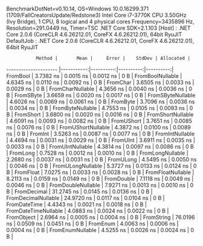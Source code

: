 
BenchmarkDotNet=v0.10.14, OS=Windows 10.0.16299.371 (1709/FallCreatorsUpdate/Redstone3)
Intel Core i7-3770K CPU 3.50GHz (Ivy Bridge), 1 CPU, 8 logical and 4 physical cores
Frequency=3435896 Hz, Resolution=291.0449 ns, Timer=TSC
.NET Core SDK=2.1.103
  [Host]     : .NET Core 2.0.6 (CoreCLR 4.6.26212.01, CoreFX 4.6.26212.01), 64bit RyuJIT
  DefaultJob : .NET Core 2.0.6 (CoreCLR 4.6.26212.01, CoreFX 4.6.26212.01), 64bit RyuJIT


               Method |       Mean |     Error |    StdDev | Allocated |
--------------------- |-----------:|----------:|----------:|----------:|
             FromBool |  3.7382 ns | 0.0015 ns | 0.0012 ns |       0 B |
     FromBoolNullable |  4.6345 ns | 0.0110 ns | 0.0092 ns |       0 B |
             FromChar |  3.6505 ns | 0.0033 ns | 0.0029 ns |       0 B |
     FromCharNullable |  4.3656 ns | 0.0040 ns | 0.0036 ns |       0 B |
            FromSByte |  3.6659 ns | 0.0020 ns | 0.0017 ns |       0 B |
    FromSByteNullable |  4.6026 ns | 0.0069 ns | 0.0061 ns |       0 B |
             FromByte |  3.7096 ns | 0.0036 ns | 0.0034 ns |       0 B |
     FromByteNullable |  4.7553 ns | 0.0105 ns | 0.0093 ns |       0 B |
            FromShort |  3.6800 ns | 0.0020 ns | 0.0016 ns |       0 B |
    FromShortNullable |  4.6091 ns | 0.0093 ns | 0.0082 ns |       0 B |
           FromUShort |  3.7651 ns | 0.0085 ns | 0.0076 ns |       0 B |
   FromUShortNullable |  4.3872 ns | 0.0100 ns | 0.0089 ns |       0 B |
              FromInt |  3.5263 ns | 0.0087 ns | 0.0077 ns |       0 B |
      FromIntNullable |  4.4694 ns | 0.0031 ns | 0.0029 ns |       0 B |
             FromUInt |  3.6911 ns | 0.0035 ns | 0.0033 ns |       0 B |
     FromUIntNullable |  4.3814 ns | 0.0097 ns | 0.0086 ns |       0 B |
             FromLong |  0.7528 ns | 0.0012 ns | 0.0010 ns |       0 B |
     FromLongNullable |  2.2680 ns | 0.0037 ns | 0.0031 ns |       0 B |
            FromULong |  4.5495 ns | 0.0050 ns | 0.0046 ns |       0 B |
    FromULongNullable |  5.3727 ns | 0.0133 ns | 0.0124 ns |       0 B |
            FromFloat |  7.0275 ns | 0.0033 ns | 0.0028 ns |       0 B |
    FromFloatNullable |  8.2113 ns | 0.0159 ns | 0.0149 ns |       0 B |
           FromDouble |  7.1118 ns | 0.0049 ns | 0.0046 ns |       0 B |
   FromDoubleNullable |  7.9271 ns | 0.0013 ns | 0.0010 ns |       0 B |
          FromDecimal | 31.2745 ns | 0.0145 ns | 0.0136 ns |       0 B |
  FromDecimalNullable | 24.9720 ns | 0.0117 ns | 0.0104 ns |       0 B |
         FromDateTime |  4.4343 ns | 0.0021 ns | 0.0018 ns |       0 B |
 FromDateTimeNullable |  4.0883 ns | 0.0024 ns | 0.0022 ns |       0 B |
           FromObject |  2.6964 ns | 0.0005 ns | 0.0004 ns |       0 B |
           FromString | 76.0196 ns | 0.0509 ns | 0.0451 ns |       0 B |
             FromEnum |  4.0063 ns | 0.0006 ns | 0.0004 ns |       0 B |
     FromEnumNullable |  4.5255 ns | 0.0026 ns | 0.0024 ns |       0 B |
